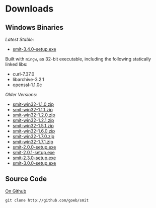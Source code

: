
# Downloads

## Windows Binaries

*Latest Stable:*

- [smit-3.4.0-setup.exe](downloads/smit-3.4.0-setup.exe)

Built with `mingw`, as 32-bit executable, including the following statically linked libs:

- curl-7.37.0
- libarchive-3.2.1
- openssl-1.1.0c


*Older Versions:*

- [smit-win32-1.1.0.zip](downloads/smit-win32-1.1.0.zip)
- [smit-win32-1.1.1.zip](downloads/smit-win32-1.1.1.zip)
- [smit-win32-1.2.0.zip](downloads/smit-win32-1.2.0.zip)
- [smit-win32-1.2.1.zip](downloads/smit-win32-1.2.1.zip)
- [smit-win32-1.5.1.zip](downloads/smit-win32-1.5.1.zip)
- [smit-win32-1.6.0.zip](downloads/smit-win32-1.6.0.zip)
- [smit-win32-1.7.0.zip](downloads/smit-win32-1.7.0.zip)
- [smit-win32-1.7.1.zip](downloads/smit-win32-1.7.1.zip)
- [smit-2.0.0-setup.exe](downloads/smit-2.0.0-setup.exe)
- [smit-2.0.1-setup.exe](downloads/smit-2.0.1-setup.exe)
- [smit-2.3.0-setup.exe](downloads/smit-2.3.0-setup.exe)
- [smit-3.0.0-setup.exe](downloads/smit-3.0.0-setup.exe)

## Source Code

[On Github](http://github.com/goeb/smit)

    git clone http://github.com/goeb/smit

